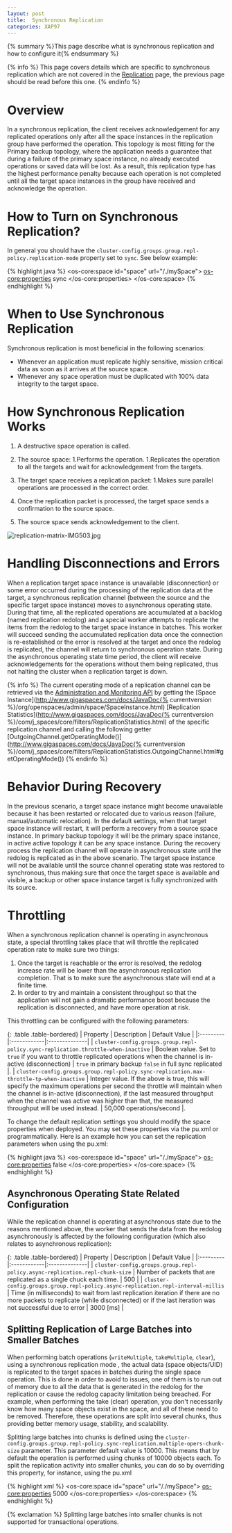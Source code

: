 ```yaml
---
layout: post
title:  Synchronous Replication
categories: XAP97
---
```


{% summary %}This page describe what is synchronous replication and how to configure it{% endsummary %}

{% info %}
This page covers details which are specific to synchronous replication which are not covered in the [Replication](./replication.html) page, the previous page should be read before this one.
{% endinfo %}

# Overview

In a synchronous replication, the client receives acknowledgement for any replicated operations only after all the space instances in the replication group have performed the operation. This topology is most fitting for the Primary backup topology, where the application needs a guarantee that during a failure of the primary space instance, no already executed operations or saved data will be lost. As a result, this replication type has the highest performance penalty because each operation is not completed until all the target space instances in the group have received and acknowledge the operation.

# How to Turn on Synchronous Replication?

In general you should have the `cluster-config.groups.group.repl-policy.replication-mode` property set to `sync`. See below example:

{% highlight java %}
<os-core:space id="space" url="/./mySpace">
    <os-core:properties>
        <props>
            <prop key="cluster-config.groups.group.repl-policy.replication-mode">sync</prop>
        </props>
    </os-core:properties>
</os-core:space>
{% endhighlight %}

# When to Use Synchronous Replication

Synchronous replication is most beneficial in the following scenarios:

- Whenever an application must replicate highly sensitive, mission critical data as soon as it arrives at the source space.
- Whenever any space operation must be duplicated with 100% data integrity to the target space.

# How Synchronous Replication Works

1. A destructive space operation is called.
1. The source space:
    1.Performs the operation.
    1.Replicates the operation to all the targets and wait for acknowledgement from the targets.

1. The target space receives a replication packet:
    1.Makes sure parallel operations are processed in the correct order.

1. Once the replication packet is processed, the target space sends a confirmation to the source space.
1. The source space sends acknowledgement to the client.

![replication-matrix-IMG503.jpg](/attachment_files/replication-matrix-IMG503.jpg)

# Handling Disconnections and Errors

When a replication target space instance is unavailable (disconnection) or some error occurred during the processing of the replication data at the target, a synchronous replication channel (between the source and the specific target space instance) moves to asynchronous operating state. During that time, all the replicated operations are accumulated at a backlog (named replication redolog) and a special worker attempts to replicate the items from the redolog to the target space instance in batches. This worker will succeed sending the accumulated replication data once the connection is re-established or the error is resolved at the target and once the redolog is replicated, the channel will return to synchronous operation state. During the asynchronous operating state time period, the client will receive acknowledgements for the operations without them being replicated, thus not halting the cluster when a replication target is down.

{% info %}
The current operating mode of a replication channel can be retrieved via the [Administration and Monitoring API](./administration-and-monitoring-api.html) by getting the
[Space Instance](http://www.gigaspaces.com/docs/JavaDoc{% currentversion %}/org/openspaces/admin/space/SpaceInstance.html) [Replication Statistics](http://www.gigaspaces.com/docs/JavaDoc{% currentversion %}/com/j_spaces/core/filters/ReplicationStatistics.html) of the specific replication channel and calling the following getter [OutgoingChannel.getOperatingMode()](http://www.gigaspaces.com/docs/JavaDoc{% currentversion %}/com/j_spaces/core/filters/ReplicationStatistics.OutgoingChannel.html#getOperatingMode())
{% endinfo %}

# Behavior During Recovery

In the previous scenario, a target space instance might become unavailable because it has been restarted or relocated due to various reason (failure, manual/automatic relocation). In the default settings, when that target space instance will restart, it will perform a recovery from a source space instance. In primary backup topology it will be the primary space instance, in active active topology it can be any space instance. During the recovery process the replication channel will operate in asynchronous state until the redolog is replicated as in the above scenario. The target space instance will not be available until the source channel operating state was restored to synchronous, thus making sure that once the target space is available and visible, a backup or other space instance target is fully synchronized with its source.

# Throttling

When a synchronous replication channel is operating in asynchronous state, a special throttling takes place that will throttle the replicated operation rate to make sure two things:

1. Once the target is reachable or the error is resolved, the redolog increase rate will be lower than the asynchronous replication completion. That is to make sure the asynchronous state will end at a finite time.
1. In order to try and maintain a consistent throughput so that the application will not gain a dramatic performance boost because the replication is disconnected, and have more operation at risk.

This throttling can be configured with the following parameters:

{: .table .table-bordered}
| Property | Description | Default Value |
|:---------|:------------|:--------------|
| `cluster-config.groups.group.repl-policy.sync-replication.throttle-when-inactive` | Boolean value. Set to `true` if you want to throttle replicated operations when the channel is in-active (disconnection) | `true` in primary backup `false` in full sync replicated |.
| `cluster-config.groups.group.repl-policy.sync-replication.max-throttle-tp-when-inactive` | Integer value. If the above is true, this will specify the maximum operations per second the throttle will maintain when the channel is in-active (disconnection), if the last measured throughput when the channel was active was higher than that, the measured throughput will be used instead. | 50,000 operations/second |.

To change the default replication settings you should modify the space properties when deployed. You may set these properties via the pu.xml or programmatically. Here is an example how you can set the replication parameters when using the pu.xml:

{% highlight java %}
<os-core:space id="space" url="/./mySpace">
    <os-core:properties>
        <props>
            <prop key="cluster-config.groups.group.repl-policy.sync-replication.throttle-when-inactive">false</prop>
        </props>
    </os-core:properties>
</os-core:space>
{% endhighlight %}

## Asynchronous Operating State Related Configuration

While the replication channel is operating at asynchronous state due to the reasons mentioned above, the worker that sends the data from the redolog asynchronously is affected by the following configuration (which also relates to asynchronous replication):

{: .table .table-bordered}
| Property | Description | Default Value |
|:---------|:------------|:--------------|
| `cluster-config.groups.group.repl-policy.async-replication.repl-chunk-size` | Number of packets that are replicated as a single chuck each time. | 500 |
| `cluster-config.groups.group.repl-policy.async-replication.repl-interval-millis` | Time (in milliseconds) to wait from last replication iteration if there are no more packets to replicate (while disconnected) or if the last iteration was not successful due to error | 3000 \[ms\] |

## Splitting Replication of Large Batches into Smaller Batches

When performing batch operations (`writeMultiple`, `takeMultiple`, `clear`), using a synchronous replication mode , the actual data (space objects/UID) is replicated to the target spaces in batches during the single space operation. This is done in order to avoid to issues, one of them is to run out of memory due to all the data that is generated in the redolog for the replication or cause the redolog capacity limitation being breached. For example, when performing the take (clear) operation, you don't necessarily know how many space objects exist in the space, and all of these need to be removed. Therefore, these operations are split into several chunks, thus providing better memory usage, stability, and scalability.

Splitting large batches into chunks is defined using the `cluster-config.groups.group.repl-policy.sync-replication.multiple-opers-chunk-size` parameter. This parameter default value is 10000. This means that by default the operation is performed using chunks of 10000 objects each. To split the replication activity into smaller chunks, you can do so by overriding this property, for instance, using the pu.xml

{% highlight xml %}
<os-core:space id="space" url="/./mySpace">
    <os-core:properties>
        <props>
            <prop key="cluster-config.groups.group.repl-policy.sync-replication.multiple-opers-chunk-size">5000</prop>
        </props>
    </os-core:properties>
</os-core:space>
{% endhighlight %}

{% exclamation %} Splitting large batches into smaller chunks is not supported for transactional operations.

